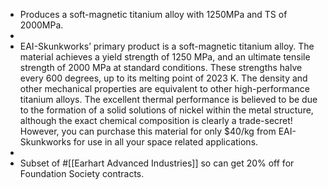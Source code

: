 - Produces a soft-magnetic titanium alloy with 1250MPa and TS of 2000MPa.
-
- EAI-Skunkworks’ primary product is a soft-magnetic titanium alloy. The material achieves a yield strength of 1250 MPa, and an ultimate tensile strength of 2000 MPa at standard conditions. These strengths halve every 600 degrees, up to its melting point of 2023 K. The density and other mechanical properties are equivalent to other high-performance titanium alloys. The excellent thermal performance is believed to be due to the formation of a solid solutions of nickel within the metal structure, although the exact chemical composition is clearly a trade-secret! However, you can purchase this material for only $40/kg from EAI-Skunkworks for use in all your space related applications.
-
- Subset of #[[Earhart Advanced Industries]] so can get 20% off for Foundation Society contracts.